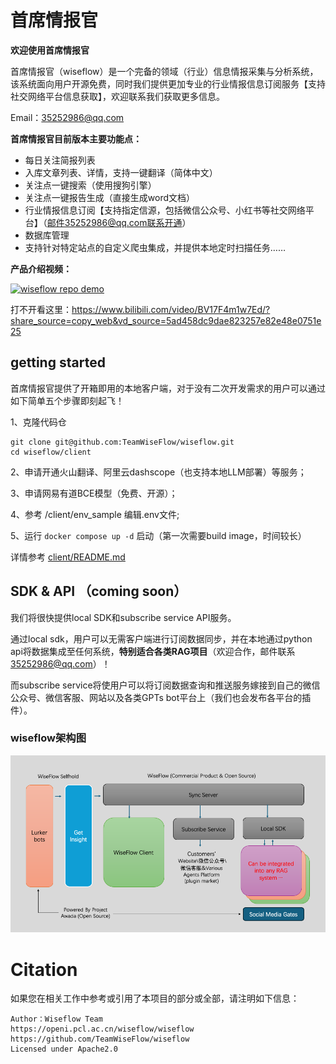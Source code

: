 # 首席情报官

**欢迎使用首席情报官**

首席情报官（wiseflow）是一个完备的领域（行业）信息情报采集与分析系统，该系统面向用户开源免费，同时我们提供更加专业的行业情报信息订阅服务【支持社交网络平台信息获取】，欢迎联系我们获取更多信息。

Email：35252986@qq.com 

**首席情报官目前版本主要功能点：**

- 每日关注简报列表
- 入库文章列表、详情，支持一键翻译（简体中文）
- 关注点一键搜索（使用搜狗引擎）
- 关注点一键报告生成（直接生成word文档）
- 行业情报信息订阅【支持指定信源，包括微信公众号、小红书等社交网络平台】（邮件35252986@qq.com联系开通）
- 数据库管理
- 支持针对特定站点的自定义爬虫集成，并提供本地定时扫描任务……

**产品介绍视频：**

[![wiseflow repo demo](https://res.cloudinary.com/marcomontalbano/image/upload/v1714005731/video_to_markdown/images/youtube--80KqYgE8utE-c05b58ac6eb4c4700831b2b3070cd403.jpg)](https://www.bilibili.com/video/BV17F4m1w7Ed/?share_source=copy_web&vd_source=5ad458dc9dae823257e82e48e0751e25 "wiseflow repo demo")

打不开看这里：https://www.bilibili.com/video/BV17F4m1w7Ed/?share_source=copy_web&vd_source=5ad458dc9dae823257e82e48e0751e25

## getting started

首席情报官提供了开箱即用的本地客户端，对于没有二次开发需求的用户可以通过如下简单五个步骤即刻起飞！

1、克隆代码仓

```commandline
git clone git@github.com:TeamWiseFlow/wiseflow.git
cd wiseflow/client
```

2、申请开通火山翻译、阿里云dashscope（也支持本地LLM部署）等服务；

3、申请网易有道BCE模型（免费、开源）；

4、参考  /client/env_sample 编辑.env文件;

5、运行 `docker compose up -d` 启动（第一次需要build image，时间较长）


详情参考 [client/README.md](client/README.md)

## SDK & API （coming soon）

我们将很快提供local SDK和subscribe service API服务。

通过local sdk，用户可以无需客户端进行订阅数据同步，并在本地通过python api将数据集成至任何系统，**特别适合各类RAG项目**（欢迎合作，邮件联系 35252986@qq.com）！

而subscribe service将使用户可以将订阅数据查询和推送服务嫁接到自己的微信公众号、微信客服、网站以及各类GPTs bot平台上（我们也会发布各平台的插件）。

### wiseflow架构图

![wiseflow架构图](asset/wiseflow_arch.png)

# Citation

如果您在相关工作中参考或引用了本项目的部分或全部，请注明如下信息：

```
Author：Wiseflow Team
https://openi.pcl.ac.cn/wiseflow/wiseflow
https://github.com/TeamWiseFlow/wiseflow
Licensed under Apache2.0
```
